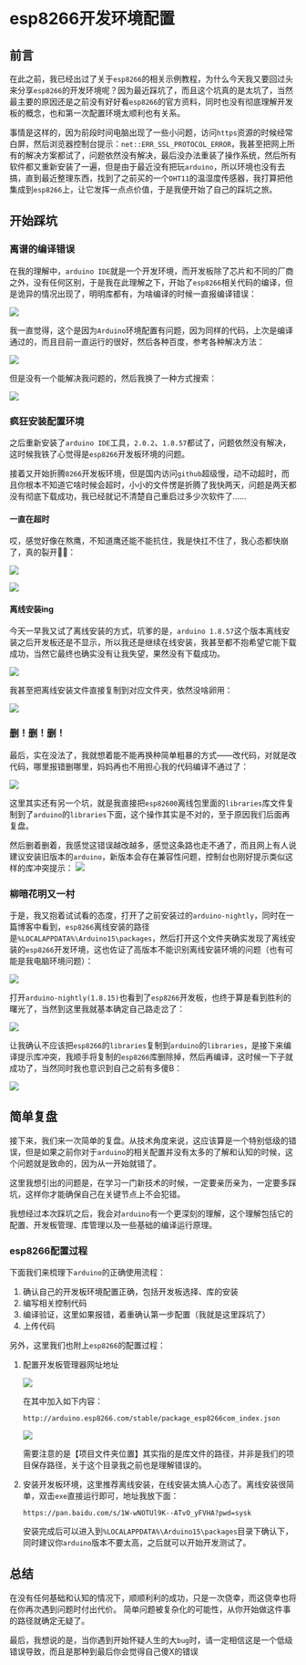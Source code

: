 # esp8266开发环境配置

## 前言

在此之前，我已经出过了关于`esp8266`的相关示例教程，为什么今天我又要回过头来分享`esp8266`的开发环境呢？因为最近踩坑了，而且这个坑真的是太坑了，当然最主要的原因还是之前没有好好看`esp8266`的官方资料，同时也没有彻底理解开发板的概念，也和第一次配置环境太顺利也有关系。

事情是这样的，因为前段时间电脑出现了一些小问题，访问`https`资源的时候经常白屏，然后浏览器控制台提示：`net::ERR_SSL_PROTOCOL_ERROR`，我甚至把网上所有的解决方案都试了，问题依然没有解决，最后没办法重装了操作系统，然后所有软件都又重新安装了一遍，但是由于最近没有把玩`arduino`，所以环境也没有去搞，直到最近整理东西，找到了之前买的一个`DHT11`的温湿度传感器，我打算把他集成到`esp8266`上，让它发挥一点点价值，于是我便开始了自己的踩坑之旅。

## 开始踩坑

### 离谱的编译错误

在我的理解中，`arduino IDE`就是一个开发环境，而开发板除了芯片和不同的厂商之外，没有任何区别，于是我在此理解之下，开始了`esp8266`相关代码的编译，但是诡异的情况出现了，明明库都有，为啥编译的时候一直报编译错误：

![](https://syske-pic-bed.oss-cn-hangzhou.aliyuncs.com/imgs/20221127175015.png)

我一直觉得，这个是因为`Arduino`环境配置有问题，因为同样的代码，上次是编译通过的，而且目前一直运行的很好，然后各种百度，参考各种解决方法：

![](https://syske-pic-bed.oss-cn-hangzhou.aliyuncs.com/imgs/20221127175233.png)

但是没有一个能解决我问题的，然后我换了一种方式搜索：

![](https://syske-pic-bed.oss-cn-hangzhou.aliyuncs.com/imgs/20221127175421.png)

### 疯狂安装配置环境

之后重新安装了`arduino IDE`工具，`2.0.2`、`1.8.57`都试了，问题依然没有解决，这时候我铁了心觉得是`esp8266`开发板环境的问题。

接着又开始折腾`8266`开发板环境，但是国内访问`github`超级慢，动不动超时，而且你根本不知道它啥时候会超时，小小的文件愣是折腾了我快两天，问题是两天都没有彻底下载成功，我已经就记不清楚自己重启过多少次软件了……

#### 一直在超时

哎，感觉好像在熬鹰，不知道鹰还能不能抗住，我是快扛不住了，我心态都快崩了，真的裂开😵‍💫：

![](https://syske-pic-bed.oss-cn-hangzhou.aliyuncs.com/imgs/20221127180157.png)

![](https://syske-pic-bed.oss-cn-hangzhou.aliyuncs.com/imgs/20221127204609.png)


#### 离线安装ing

今天一早我又试了离线安装的方式，坑爹的是，`arduino 1.8.57`这个版本离线安装之后开发板还是不显示，所以我还是继续在线安装，我甚至都不抱希望它能下载成功，当然它最终也确实没有让我失望，果然没有下载成功。

![](https://syske-pic-bed.oss-cn-hangzhou.aliyuncs.com/imgs/20221127191748.png)

我甚至把离线安装文件直接复制到对应文件夹，依然没啥卵用：

![](https://syske-pic-bed.oss-cn-hangzhou.aliyuncs.com/imgs/20221127191834.png)

### 删！删！删！

最后，实在没法了，我就想着能不能再换种简单粗暴的方式——改代码，对就是改代码，哪里报错删哪里，妈妈再也不用担心我的代码编译不通过了：

![](https://syske-pic-bed.oss-cn-hangzhou.aliyuncs.com/imgs/20221127181647.png)

这里其实还有另一个坑，就是我直接把`esp82600`离线包里面的`libraries`库文件复制到了`arduino`的`libraries`下面，这个操作其实是不对的，至于原因我们后面再复盘。

然后删着删着，我感觉这错误越改越多，感觉这条路也走不通了，而且网上有人说建议安装旧版本的`arduino`，新版本会存在兼容性问题，控制台也刚好提示类似这样的库冲突提示：
![](https://syske-pic-bed.oss-cn-hangzhou.aliyuncs.com/imgs/20221127183126.png)


### 柳暗花明又一村

于是，我又抱着试试看的态度，打开了之前安装过的`arduino-nightly`，同时在一篇博客中看到，`esp8266`离线安装的路径是`%LOCALAPPDATA%\Arduino15\packages`，然后打开这个文件夹确实发现了离线安装的`esp8266`开发环境，这也佐证了高版本不能识别离线安装环境的问题（也有可能是我电脑环境问题）：

![](https://syske-pic-bed.oss-cn-hangzhou.aliyuncs.com/imgs/20221127185020.png)

打开`arduino-nightly(1.8.15)`也看到了`esp8266`开发板，也终于算是看到胜利的曙光了，当然到这里我就基本确定自己路走岔了：

![](https://syske-pic-bed.oss-cn-hangzhou.aliyuncs.com/imgs/20221127185157.png)

让我确认不应该把`esp8266`的`libraries`复制到`arduino`的`libraries`，是接下来编译提示库冲突，我顺手将复制的`esp8266`库删除掉，然后再编译，这时候一下子就成功了，当然同时我也意识到自己之前有多傻B：

![](https://syske-pic-bed.oss-cn-hangzhou.aliyuncs.com/imgs/20221127185824.png)


## 简单复盘

接下来，我们来一次简单的复盘。从技术角度来说，这应该算是一个特别低级的错误，但是如果之前你对于`arduino`的相关配置并没有太多的了解和认知的时候，这个问题就是致命的，因为从一开始就错了。

这里我想引出的问题是，在学习一门新技术的时候，一定要亲历亲为，一定要多踩坑，这样你才能确保自己在关键节点上不会犯错。

我想经过本次踩坑之后，我会对`arduino`有一个更深刻的理解，这个理解包括它的配置、开发板管理、库管理以及一些基础的编译运行原理。


### esp8266配置过程

下面我们来梳理下`arduino`的正确使用流程：
 
 1. 确认自己的开发板环境配置正确，包括开发板选择、库的安装
 2. 编写相关控制代码
 3. 编译验证，这里如果报错，着重确认第一步配置（我就是这里踩坑了）
 4. 上传代码


另外，这里我们也附上`esp8266`的配置过程：

1. 配置开发板管理器网址地址
   
   ![](https://syske-pic-bed.oss-cn-hangzhou.aliyuncs.com/imgs/20221127192723.png)

   在其中加入如下内容：

   ```http
   http://arduino.esp8266.com/stable/package_esp8266com_index.json
   ```

   ![](https://syske-pic-bed.oss-cn-hangzhou.aliyuncs.com/imgs/20221127193002.png)
   
   需要注意的是【项目文件夹位置】其实指的是库文件的路径，并非是我们的项目保存路径，关于这个目录我之前也是理解错误的。

2. 安装开发板环境，这里推荐离线安装，在线安装太搞人心态了。离线安装很简单，双击`exe`直接运行即可，地址我放下面：
   
   ```http
   https://pan.baidu.com/s/1W-wNOTUl9K--ATvO_yFVHA?pwd=sysk
   ```
   安装完成后可以进入到`%LOCALAPPDATA%\Arduino15\packages`目录下确认下，同时建议你`arduino`版本不要太高，之后就可以开始开发测试了。
   

## 总结

在没有任何基础和认知的情况下，顺顺利利的成功，只是一次侥幸，而这侥幸也将在你再次遇到问题时付出代价。
简单问题被复杂化的可能性，从你开始做这件事的路径就确定无疑了。

最后，我想说的是，当你遇到开始怀疑人生的大`bug`时，请一定相信这是一个低级错误导致，而且是那种到最后你会觉得自己傻X的错误